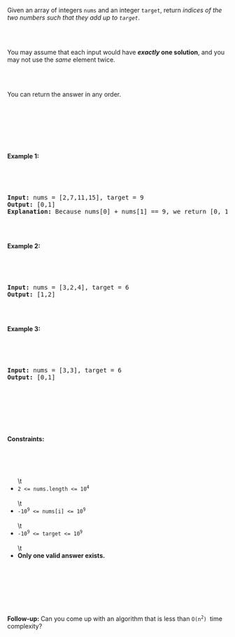 <p>Given an array of integers <code>nums</code>&nbsp;and an integer <code>target</code>, return <em>indices of the two numbers such that they add up to <code>target</code></em>.</p><br/><br/><p>You may assume that each input would have <strong><em>exactly</em> one solution</strong>, and you may not use the <em>same</em> element twice.</p><br/><br/><p>You can return the answer in any order.</p><br/><br/><p>&nbsp;</p><br/><p><strong class=\"example\">Example 1:</strong></p><br/><br/><pre><br/><strong>Input:</strong> nums = [2,7,11,15], target = 9<br/><strong>Output:</strong> [0,1]<br/><strong>Explanation:</strong> Because nums[0] + nums[1] == 9, we return [0, 1].<br/></pre><br/><br/><p><strong class=\"example\">Example 2:</strong></p><br/><br/><pre><br/><strong>Input:</strong> nums = [3,2,4], target = 6<br/><strong>Output:</strong> [1,2]<br/></pre><br/><br/><p><strong class=\"example\">Example 3:</strong></p><br/><br/><pre><br/><strong>Input:</strong> nums = [3,3], target = 6<br/><strong>Output:</strong> [0,1]<br/></pre><br/><br/><p>&nbsp;</p><br/><p><strong>Constraints:</strong></p><br/><br/><ul><br/>\t<li><code>2 &lt;= nums.length &lt;= 10<sup>4</sup></code></li><br/>\t<li><code>-10<sup>9</sup> &lt;= nums[i] &lt;= 10<sup>9</sup></code></li><br/>\t<li><code>-10<sup>9</sup> &lt;= target &lt;= 10<sup>9</sup></code></li><br/>\t<li><strong>Only one valid answer exists.</strong></li><br/></ul><br/><br/><p>&nbsp;</p><br/><strong>Follow-up:&nbsp;</strong>Can you come up with an algorithm that is less than&nbsp;<code>O(n<sup>2</sup>)&nbsp;</code>time complexity?